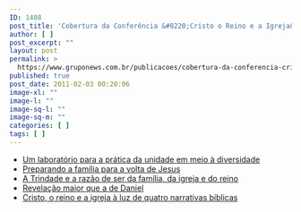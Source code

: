 ```yaml
---
ID: 1408
post_title: 'Cobertura da Conferência &#8220;Cristo o Reino e a Igreja&#8221;'
author: [ ]
post_excerpt: ""
layout: post
permalink: >
  https://www.gruponews.com.br/publicacoes/cobertura-da-conferencia-cristo-o-reino-e-a-igreja
published: true
post_date: 2011-02-03 00:20:06
image-xl: ""
image-l: ""
image-sq-l: ""
image-sq-m: ""
categories: [ ]
tags: [ ]
---
```

- <a href="http://www.gruponews.com.br/2011/02/um-laboratorio-para-a-pratica-da-unidade-em-meio-a-diversidade.html">Um laboratório para a prática da unidade em meio à diversidade</a>
- <a href="http://www.gruponews.com.br/2011/02/preparando-a-familia-para-a-volta-de-jesus.html"> Preparando a família para a volta de Jesus</a>
- <a href="http://www.gruponews.com.br/2011/01/a-trindade-e-a-razao-de-ser-da-familia-da-igreja-e-do-reino.html">A Trindade e a razão de ser da família, da igreja e do reino</a>
- <a href="http://www.gruponews.com.br/2011/02/revelacao-maior-que-a-de-daniel.html"> Revelação maior que a de Daniel</a>
- <a href="http://www.gruponews.com.br/2011/02/cristo-o-reino-e-a-igreja-a-luz-de-quatro-narrativas-biblicas.html"> Cristo, o reino e a igreja à luz de quatro narrativas bíblicas</a>